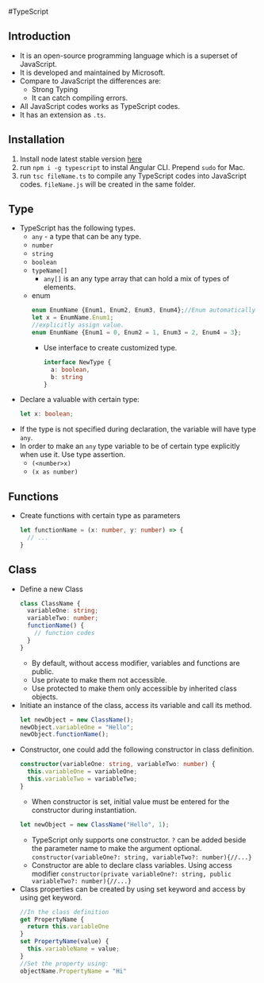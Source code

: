 #TypeScript

## Introduction
* It is an open-source programming language which is a superset of JavaScript.
* It is developed and maintained by Microsoft.
* Compare to JavaScript the differences are:
  * Strong Typing
  * It can catch compiling errors.
* All JavaScript codes works as TypeScript codes.
* It has an extension as ``.ts``.

## Installation
1. Install node latest stable version [here](https://nodejs.org/en/)
2. run ``npm i -g typescript`` to instal Angular CLI. Prepend ``sudo`` for Mac.
3. run ``tsc fileName.ts`` to compile any TypeScript codes into JavaScript codes. ``fileName.js`` will be created in the same folder.

## Type
* TypeScript has the following types.
  * ``any`` - a type that can be any type.
  * ``number``
  * ``string``
  * ``boolean``
  * ``typeName[]``
    * ``any[]`` is an any type array that can hold a mix of types of elements.
  * enum
    ```typescript
    enum EnumName {Enum1, Enum2, Enum3, Enum4};//Enum automatically get a value of 0, Enum2=1 etc.
    let x = EnumName.Enum1;
    //explicitly assign value.
    enum EnumName {Enum1 = 0, Enum2 = 1, Enum3 = 2, Enum4 = 3};
    ```
    * Use interface to create customized type.
      ```typescript
      interface NewType {
        a: boolean,
        b: string
      }
      ```
* Declare a valuable with certain type:
  ```typescript
  let x: boolean;
  ```
* If the type is not specified during declaration, the variable will have type ``any``.
* In order to make an ``any`` type variable to be of certain type explicitly when use it. Use type assertion.
  * ``(<number>x)``
  * ``(x as number)``

## Functions
* Create functions with certain type as parameters
  ```typescript
  let functionName = (x: number, y: number) => {
    // ...
  }
  ```

## Class
* Define a new Class
  ```typescript
  class ClassName {
    variableOne: string;
    variableTwo: number;
    functionName() {
      // function codes
    }
  }
  ```
  * By default, without access modifier, variables and functions are public.
  * Use private to make them not accessible.
  * Use protected to make them only accessible by inherited class objects.
* Initiate an instance of the class, access its variable and call its method.
  ```typescript
  let newObject = new ClassName();
  newObject.variableOne = "Hello";
  newObject.functionName();
  ```
* Constructor, one could add the following constructor in class definition.
  ```typescript
  constructor(variableOne: string, variableTwo: number) {
    this.variableOne = variableOne;
    this.variableTwo = variableTwo;
  }
  ```
  * When constructor is set, initial value must be entered for the constructor during instantiation.
  ```typescript
  let newObject = new ClassName("Hello", 1);
  ```
  * TypeScript only supports one constructor. ``?`` can be added beside the parameter name to make the argument optional. ``constructor(variableOne?: string, variableTwo?: number){//...}``
  * Constructor are able to declare class variables. Using access modifier  ``constructor(private variableOne?: string, public variableTwo?: number){//...}``
* Class properties can be created by using set keyword and access by using get keyword.
  ```typescript
  //In the class definition
  get PropertyName {
    return this.variableOne
  }
  set PropertyName(value) {
    this.variableName = value;
  }
  //Set the property using:
  objectName.PropertyName = "Hi"
  ```
